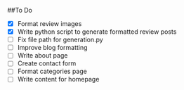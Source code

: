 ##To Do
- [x] Format review images
- [x] Write python script to generate formatted review posts
- [ ] Fix file path for generation.py
- [ ] Improve blog formatting
- [ ] Write about page
- [ ] Create contact form
- [ ] Format categories page
- [ ] Write content for homepage